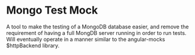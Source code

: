 Mongo Test Mock
======================
A tool to make the testing of a MongoDB database easier, and remove
the requirement of having a full MongDB server running in order to run
tests. Will eventually operate in a manner similar to the angular-mocks
$httpBackend library.
